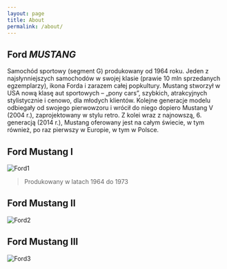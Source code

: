```yaml
---
layout: page
title: About
permalink: /about/
---
```

## Ford *MUSTANG*

Samochód sportowy (segment G) produkowany od 1964 roku. Jeden z najsłynniejszych samochodów w swojej klasie (prawie 10 mln sprzedanych egzemplarzy), ikona Forda i zarazem całej popkultury. Mustang stworzył w USA nową klasę aut sportowych – „pony cars”, szybkich, atrakcyjnych stylistycznie i cenowo, dla młodych klientów. Kolejne generacje modelu odbiegały od swojego pierwowzoru i wrócił do niego dopiero Mustang V (2004 r.), zaprojektowany w stylu retro. Z kolei wraz z najnowszą, 6. generacją (2014 r.), Mustang oferowany jest na całym świecie, w tym również, po raz pierwszy w Europie, w tym w Polsce.

## **Ford Mustang I**
![Ford1](http://namasce.pl/wp-content/uploads/2013/03/ford_mustang_i_1.jpg)
>Produkowany w latach 1964 do 1973


## **Ford Mustang II**
![Ford2](https://s-media-cache-ak0.pinimg.com/originals/aa/db/d5/aadbd5ec9ed25d2a01169c105d38700d.jpg)
>

## **Ford Mustang III**
![Ford3]()
